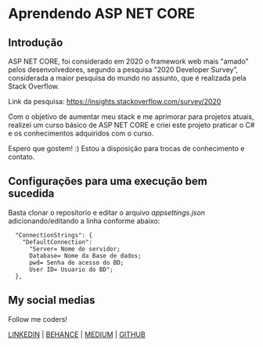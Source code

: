 # Aprendendo ASP NET CORE

## Introdução

ASP NET CORE, foi considerado em 2020 o framework web mais "amado" pelos desenvolvedores, segundo a pesquisa "2020 Developer Survey”, considerada a maior pesquisa do mundo no assunto, que é realizada pela Stack Overflow.

Link da pesquisa: https://insights.stackoverflow.com/survey/2020

Com o objetivo de aumentar meu stack e me aprimorar para projetos atuais, realizei um curso básico de ASP NET CORE e criei este projeto praticar o C# e os conhecimentos adquiridos com o curso. 

Espero que gostem! :)
Estou a disposição para trocas de conhecimento e contato.

## Configurações para uma execução bem sucedida

Basta clonar o repositorio e editar o arquivo *appsettings.json* adicionando/editando a linha conforme abaixo:

```
  "ConnectionStrings": {
    "DefaultConnection": 
      "Server= Nome do servidor; 
      Database= Nome da Base de dados; 
      pwd= Senha de acesso do BD; 
      User ID= Usuario do BD";
  },
```

## My social medias

Follow me coders! 

[LINKEDIN](https://www.linkedin.com/in/tuliohds) | [BEHANCE](https://www.behance.net/tuliohds) | [MEDIUM](https://www.medium.com/@tuliohenriquess) | [GITHUB](https://www.github.com/TulioHenrique)

